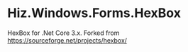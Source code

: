 # Hiz.Windows.Forms.HexBox
HexBox for .Net Core 3.x.
Forked from https://sourceforge.net/projects/hexbox/
